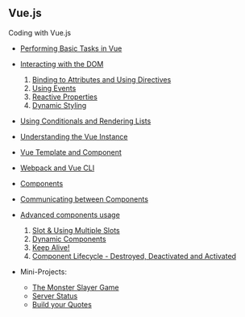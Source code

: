 Vue.js
-------

Coding with Vue.js

- [Performing Basic Tasks in Vue](script.js)

- [Interacting with the DOM](/InteractWithDOM)
  1. [Binding to Attributes and Using Directives](/InteractWithDOM/AttrBindingAndDirectives.js) 
  2. [Using Events](/InteractWithDOM/Events.js)
  3. [Reactive Properties](/InteractWithDOM/ReactiveProperty.js)
  4. [Dynamic Styling](/InteractWithDOM/DynamicStyling.js)

- [Using Conditionals and Rendering Lists](/ConditionalsLists/CondnAndLists.js)
- [Understanding the Vue Instance](/VueInstance/VueInstLifeCycle.js) 
- [Vue Template and Component](/VueInstance/template.js)
- [Webpack and Vue CLI](/vue-cli)
- [Components](/Components)
- [Communicating between Components](/communicate-components)
- [Advanced components usage](/adv-comp)
   1. [Slot & Using Multiple Slots](/adv-comp/Quote.vue)
   2. [Dynamic Components](/adv-comp/App.vue)
   3. [Keep Alive!](/adv-comp/App.vue)
   4. [Component Lifecycle - Destroyed, Deactivated and Activated](/adv-comp/New.vue)

- Mini-Projects:
	- [The Monster Slayer Game](/Monster)
	- [Server Status](/server-status)
	- [Build your Quotes](/quotes)
